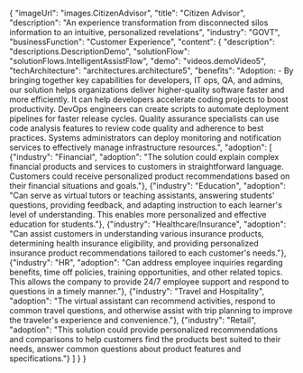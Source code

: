 {
  "imageUrl": "images.CitizenAdvisor",
  "title": "Citizen Advisor",
  "description": "An experience transformation from disconnected silos information to an intuitive, personalized revelations",
  "industry": "GOVT",
  "businessFunction": "Customer Experience",
  "content": {
    "description": "descriptions.DescriptionDemo",
    "solutionFlow": "solutionFlows.IntelligentAssistFlow",
    "demo": "videos.demoVideo5",
    "techArchitecture": "architectures.architecture5",
    "benefits": "Adoption: - By bringing together key capabilities for developers, IT ops, QA, and admins, our solution helps organizations deliver higher-quality software faster and more efficiently. It can help developers accelerate coding projects to boost productivity. DevOps engineers can create scripts to automate deployment pipelines for faster release cycles. Quality assurance specialists can use code analysis features to review code quality and adherence to best practices. Systems administrators can deploy monitoring and notification services to effectively manage infrastructure resources.",
    "adoption": [
      {"industry": "Financial", "adoption": "The solution could explain complex financial products and services to customers in straightforward language. Customers could receive personalized product recommendations based on their financial situations and goals."},
      {"industry": "Education", "adoption": "Can serve as virtual tutors or teaching assistants, answering students' questions, providing feedback, and adapting instruction to each learner's level of understanding. This enables more personalized and effective education for students."},
      {"industry": "Healthcare/Insurance", "adoption": "Can assist customers in understanding various insurance products, determining health insurance eligibility, and providing personalized insurance product recommendations tailored to each customer's needs."},
      {"industry": "HR", "adoption": "Can address employee inquiries regarding benefits, time off policies, training opportunities, and other related topics. This allows the company to provide 24/7 employee support and respond to questions in a timely manner."},
      {"industry": "Travel and Hospitality", "adoption": "The virtual assistant can recommend activities, respond to common travel questions, and otherwise assist with trip planning to improve the traveler's experience and convenience."},
      {"industry": "Retail", "adoption": "This solution could provide personalized recommendations and comparisons to help customers find the products best suited to their needs, answer common questions about product features and specifications."}
    ]
  }
}
